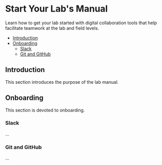 # Start Your Lab's Manual

Learn how to get your lab started with digital collaboration tools
that help facilitate teamwork at the lab and field levels.

<!-- toc -->

- [Introduction](#introduction)
- [Onboarding](#onboarding)
  * [Slack](#slack)
  * [Git and GitHub](#git-and-github)

<!-- tocstop -->

## Introduction

This section introduces the purpose of the lab manual.

## Onboarding

This section is devoted to onboarding.

### Slack

...

### Git and GitHub

...
